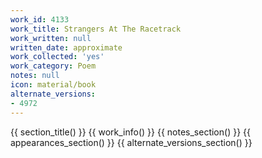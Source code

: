 ```yaml
---
work_id: 4133
work_title: Strangers At The Racetrack
work_written: null
written_date: approximate
work_collected: 'yes'
work_category: Poem
notes: null
icon: material/book
alternate_versions:
- 4972
---
```


{{ section_title() }}
{{ work_info() }}
{{ notes_section() }}
{{ appearances_section() }}
{{ alternate_versions_section() }}